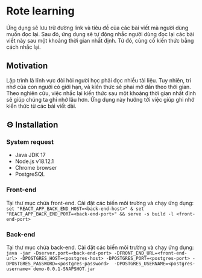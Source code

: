# Rote learning

Ứng dụng sẽ lưu trữ đường link và tiêu đề của các bài viết mà người dùng muốn đọc lại. Sau đó, ứng dụng sẽ tự động nhắc người dùng đọc lại các bài viết này sau một khoảng thời gian nhất định.  Từ đó, củng cố kiến thức bằng cách nhắc lại.

## Motivation

Lập trình là lĩnh vực đòi hỏi người học phải đọc nhiều tài liệu. Tuy nhiên, trí nhớ của con người có giới hạn, và kiến thức sẽ phai mờ dần theo thời gian. Theo nghiên cứu, việc nhắc lại kiến thức sau một khoảng thời gian nhất định sẽ giúp chúng ta ghi nhớ lâu hơn. Ứng dụng này hướng tới việc giúp ghi nhớ kiến thức từ các bài viết dài.

## ⚙️ Installation
### System request
* Java JDK 17
* Node.js v18.12.1
* Chrome browser
* PostgreSQL

### Front-end
Tại thư mục chứa front-end. Cài đặt các biến môi trường và chạy ứng dụng: 
```set "REACT_APP_BACK_END_HOST=<back-end-host>" & set "REACT_APP_BACK_END_PORT=<back-end-port>" && serve -s build -l <front-end-port>```

### Back-end
Tại thư mục chứa back-end. Cài đặt các biến môi trường và chạy ứng dụng: 
```java -jar -Dserver.port=<back-end-port> -DFRONT_END_URL=<front-end-url> -DPOSTGRES_HOST=<postgres-host> -DPOSTGRES_PORT=<postgres-port> -DPOSTGRES_PASSWORD=<postgres-password>  -DPOSTGRES_USERNAME=<postgres-username> demo-0.0.1-SNAPSHOT.jar```





